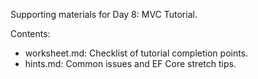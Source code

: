 Supporting materials for Day 8: MVC Tutorial.

Contents:
- worksheet.md: Checklist of tutorial completion points.
- hints.md: Common issues and EF Core stretch tips.
